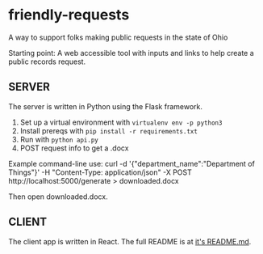 # friendly-requests

A way to support folks making public requests in the state of Ohio

Starting point:
A web accessible tool with inputs and links to help create a public records request.

## SERVER

The server is written in Python using the Flask framework.

1. Set up a virtual environment with `virtualenv env -p python3`
2. Install prereqs with `pip install -r requirements.txt`
3. Run with `python api.py`
4. POST request info to get a .docx 

Example command-line use:
curl -d '{"department_name":"Department of Things"}' -H "Content-Type: application/json" -X POST http://localhost:5000/generate > downloaded.docx

Then open downloaded.docx.

## CLIENT

The client app is written in React. The full README is at [it's README.md](friendly-requests-client/README.md).
